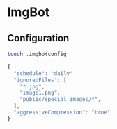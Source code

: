 # ImgBot

## Configuration

```sh
touch .imgbotconfig
```

```js
{
  "schedule": "daily"
  "ignoredFiles": [
    "*.jpg",
    "image1.png",
    "public/special_images/*",
  ],
  "aggressiveCompression": "true"
}
```
